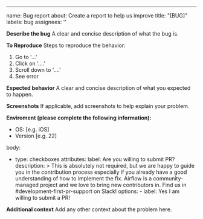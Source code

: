 ---
name: Bug report
about: Create a report to help us improve
title: "[BUG]"
labels: bug
assignees: ''

**Describe the bug**
A clear and concise description of what the bug is.

**To Reproduce**
Steps to reproduce the behavior:
1. Go to '...'
2. Click on '....'
3. Scroll down to '....'
4. See error

**Expected behavior**
A clear and concise description of what you expected to happen.

**Screenshots**
If applicable, add screenshots to help explain your problem.

**Enviroment (please complete the following information):**
 - OS: [e.g. iOS]
 - Version [e.g. 22]

body:
  - type: checkboxes
    attributes:
      label: Are you willing to submit PR?
      description: >
        This is absolutely not required, but we are happy to guide you in the contribution process
        especially if you already have a good understanding of how to implement the fix.
        Airflow is a community-managed project and we love to bring new contributors in.
        Find us in #development-first-pr-support on Slack!
      options:
        - label: Yes I am willing to submit a PR!


**Additional context**
Add any other context about the problem here.
